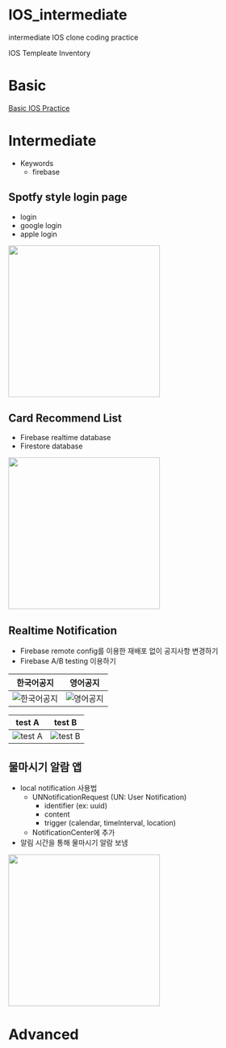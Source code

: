 # IOS_intermediate
intermediate IOS clone coding practice

IOS Templeate Inventory

# Basic
[Basic IOS Practice](https://github.com/tcJunghunPark/ProjectBasedIOS)

# Intermediate
* Keywords
  * firebase
## Spotfy style login page
- login
- google login
- apple login

<img src="https://user-images.githubusercontent.com/54619996/158113751-1ebb55fb-a81c-4a71-9f12-1965b16aa0b0.gif" width="300">

## Card Recommend List
- Firebase realtime database
- Firestore database


<img src="https://user-images.githubusercontent.com/54619996/158113626-4f0e910d-506d-4342-a353-d2293fbc7b59.gif" width="300">

## Realtime Notification
- Firebase remote config를 이용한 재배포 없이 공지사항 변경하기
- Firebase A/B testing 이용하기

|한국어공지|영어공지|
|:-:|:-:|
|![한국어공지](https://user-images.githubusercontent.com/54619996/158128018-fda4c4d1-0280-4d71-be98-11cfdb801ada.png?w=200)|![영어공지](https://user-images.githubusercontent.com/54619996/158128034-cf1a010a-0193-4ba5-91a5-26676b0c5faa.png?w=200)|

|test A|test B|
|:-:|:-:|
|![test A](https://user-images.githubusercontent.com/54619996/158128026-62c98e55-2b51-49a5-b4d9-50f8940dc4e4.png?w=200)|![test B](https://user-images.githubusercontent.com/54619996/158128038-d2ba9afd-56c7-4b0d-8da7-37a317a71b8b.png?w=200)|

## 물마시기 알람 앱 
- local notification 사용법
    - UNNotificationRequest (UN: User Notification)
        - identifier (ex: uuid)
        - content
        - trigger (calendar, timeInterval, location)
    - NotificationCenter에 추가
- 알림 시간을 통해 물마시기 알람 보냄


<img src="https://user-images.githubusercontent.com/54619996/158180809-9f953787-248c-4e0b-bd0e-c34fe11db110.gif" width="300">
    
# Advanced
